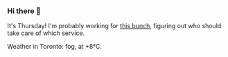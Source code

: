 ### Hi there :wave:

It's Thursday! I'm probably working for [this bunch](https://github.com/kohofinancial), figuring out who should take care of which service.

Weather in Toronto: fog, at +8°C.
